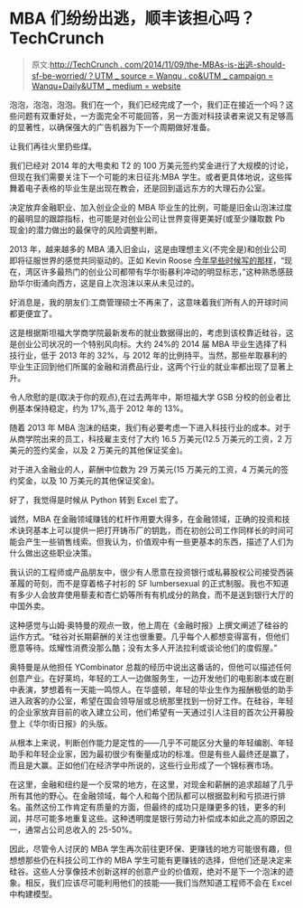 # MBA 们纷纷出逃，顺丰该担心吗？TechCrunch

> 原文:[http://TechCrunch . com/2014/11/09/the-MBAs-is-出逃-should-sf-be-worried/？UTM _ source = Wanqu . co&UTM _ campaign = Wanqu+Daily&UTM _ medium = website](http://techcrunch.com/2014/11/09/the-mbas-are-fleeing-should-sf-be-worried/?utm_source=wanqu.co&utm_campaign=Wanqu+Daily&utm_medium=website)

泡泡，泡泡，泡泡。我们在一个，我们已经完成了一个，我们正在接近一个吗？这些问题有双重好处，一方面完全不可能回答，另一方面对科技读者来说又有足够高的显著性，以确保强大的广告机器为下一个周期做好准备。

让我们再往火里扔些煤。

我们已经对 2014 年的大甩卖和 T2 的 100 万美元签约奖金进行了大规模的讨论，但现在我们需要关注下一个可能的末日征兆:MBA 学生。或者更具体地说，这些挥舞着电子表格的毕业生是出现在教会，还是回到遥远东方的大理石办公室。

决定放弃金融职业、加入创业企业的 MBA 毕业生的比例，可能是旧金山泡沫过度的最明显的跟踪指标，也可能是对创业公司让世界变得更美好(或至少赚取数 Pb 现金)的潜力做出的最保守的风险调整判断。

2013 年，越来越多的 MBA 涌入旧金山，这是由理想主义(不完全是)和创业公司即将征服世界的感觉共同驱动的。正如 Kevin Roose [今年早些时候写的那样](http://www.modernluxury.com/san-francisco/story/go-west-young-bank-bro)，“现在，湾区许多最热门的创业公司都带有华尔街暴利冲动的明显标志，”这种熟悉感鼓励华尔街涌向西方，这是自上次泡沫以来从未见过的。

好消息是，我的朋友们:工商管理硕士不再来了，这意味着我们所有人的开球时间都更便宜了。

这是根据斯坦福大学商学院最新发布的就业数据得出的，考虑到该校靠近硅谷，这是创业公司状况的一个特别风向标。大约 24%的 2014 届 MBA 毕业生选择了科技行业，低于 2013 年的 32%，与 2012 年的比例持平。当然，那些牟取暴利的毕业生正回到他们所属的金融和消费品行业，这两个行业的就业率都出现了显著上升。

令人欣慰的是(取决于你的观点),在过去两年中，斯坦福大学 GSB 分校的创业者比例基本保持稳定，约为 17%,高于 2012 年的 13%。

随着 2013 年 MBA 泡沫的结束，我们有必要考虑一下进入科技行业的成本。对于从商学院出来的员工，科技雇主支付了大约 16.5 万美元(12.5 万美元的工资，2 万美元的签约奖金，以及 2 万美元的其他保证奖金)。

对于进入金融业的人，薪酬中位数为 29 万美元(15 万美元的工资，4 万美元的签约奖金，以及 10 万美元的其他保证奖金)。

好了，我觉得是时候从 Python 转到 Excel 宏了。

诚然，MBA 在金融领域赚钱的杠杆作用要大得多，在金融领域，正确的投资和技术诀窍基本上可以提供一把打开铸币厂的钥匙，而在初创公司工作同样长的时间可能会产生一些销售线索。但我认为，价值观中有一些更基本的东西，描述了人们为什么做出这些职业决策。

我认识的工程师或产品朋友中，很少有人愿意在投资银行或私募股权公司接受西装革履的苛刻，而不是穿着格子衬衫的 SF lumbersexual 的正式制服。我也不知道有多少人会放弃使用藜麦和杏仁奶等所有有机成分的熟食，而不是送到银行大厅的中国外卖。

这种感觉与山姆·奥特曼的观点一致，他上周在《金融时报》上撰文阐述了硅谷的运作方式。“硅谷对长期薪酬的关注也很重要。几乎每个人都想变得富有，但他们愿意等待。炫耀性消费没那么酷；没有太多人开法拉利或谈论他们的度假屋。”

奥特曼是从他担任 YCombinator 总裁的经历中说出这番话的，但他可以描述任何创意产业。在好莱坞，年轻的工人一边做服务生，一边开发他们的电影剧本或在剧中表演，梦想着有一天能一鸣惊人。在华盛顿，年轻的毕业生作为报酬极低的助手进入政客的办公室，希望在国会领导层或总统那里找到一份好工作。在硅谷，年轻的企业家放弃目前的收入建立公司，他们希望有一天通过引人注目的首次公开募股登上《华尔街日报》的头版。

从根本上来说，判断创作能力是定性的——几乎不可能区分大量的年轻编剧、年轻助手和年轻企业家，因为最初很少有衡量成功的标准。但是有些人最终还是赢了，而且是大赢。正如他们在经济学中所说的，这些行业形成了一个锦标赛市场。

在这里，金融和纽约是一个反常的地方，在这里，对现金和薪酬的追求超越了几乎所有其他的野心。在金融领域，每个人和每个团队都可以根据盈利和亏损进行排名。虽然这份工作肯定有质量的方面，但最终的成功只是赚更多的钱，更多的利润，并尽可能多地重复这些。这种透明度是银行劳动力补偿成本如此之高的原因之一，通常占公司总收入的 25-50%。

因此，尽管令人讨厌的 MBA 学生再次前往更环保、更赚钱的地方可能很有趣，但想想那些仍在科技公司工作的 MBA 学生可能有更赚钱的选择，但他们还是决定来硅谷。这些人分享像技术创新这样的创意产业的价值观，绝对不是下一个泡沫的迹象。相反，我们应该尽可能利用他们的技能——我们当然知道工程师不会在 Excel 中构建模型。